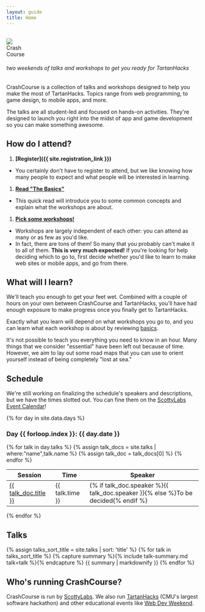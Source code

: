 ```yaml
---
layout: guide
title: Home
---
```


<br>

<div class="hero-logo">
  <img src="{{ site.baseurl }}/assets/img/logo-red.png">
  <div class="hero-title">Crash<br>Course</div>
</div>

###### two weekends of talks and workshops to get you ready for TartanHacks

CrashCourse is a collection of talks and workshops designed to help you make the
most of TartanHacks. Topics range from web programming, to game design, to
mobile apps, and more.

The talks are all student-led and focused on hands-on activities. They're
designed to launch you right into the midst of app and game development so you
can make something awesome.


## How do I attend?

1. __[Register]({{ site.registration_link }})__
  - You certainly don't have to register to attend, but we like knowing how many
    people to expect and what people will be interested in learning.
1. __[Read "The Basics"][basics]__
  - This quick read will introduce you to some common concepts and explain what
    the workshops are about.
1. __[Pick some workshops!](#schedule)__
  - Workshops are largely independent of each other: you can attend as many or
    as few as you'd like.
  - In fact, there are tons of them! So many that you probably can't make it to
    all of them. __This is very much expected!__ If you're looking for help
    deciding which to go to, first decide whether you'd like to learn to make
    web sites or mobile apps, and go from there.


## What will I learn?

We'll teach you enough to get your feet wet. Combined with a couple of hours
on your own between CrashCourse and TartanHacks, you'll have had enough exposure
to make progress once you finally get to TartanHacks.

Exactly what you learn will depend on what workshops you go to, and you can
learn what each workshop is about by reviewing [basics][basics].

It's not possible to teach you everything you need to know in an hour. Many
things that we consider "essential" have been left out because of time. However,
we aim to lay out some road maps that you can use to orient yourself instead of
being completely "lost at sea."


## Schedule

We're still working on finalizing the schedule's speakers and descriptions, but
we have the times slotted out. You can fine them on the [ScottyLabs Event
Calendar][calendar]!

{% for day in site.data.days %}
### Day {{ forloop.index }}: {{ day.date }}

<table class="full-width">
  <thead>
    <th>Session</th>
    <th>Time</th>
    <th>Speaker</th>
  </thead>
  <tbody>
  {% for talk in day.talks %}
  {% assign talk_docs = site.talks | where:"name",talk.name %}
  {% assign talk_doc = talk_docs[0] %}
    <tr>
      <td><a href="{{ site.baseurl }}{{ talk_doc.url | remove: 'index.html' }}">{{ talk_doc.title }}</a></td>
      <td>{{ talk.time }}</td>
    <td>{% if talk_doc.speaker %}{{ talk_doc.speaker }}{% else %}To be decided{% endif %}</td>
    </tr>
  {% endfor %}
  </tbody>
</table>
{% endfor %}


## Talks

{% assign talks_sort_title = site.talks | sort: 'title' %}
{% for talk in talks_sort_title %}
  {% capture summary %}{% include talk-summary.md talk=talk %}{% endcapture %}
  {{ summary | markdownify }}
{% endfor %}



## Who's running CrashCourse?

CrashCourse is run by [ScottyLabs](https://scottylabs.org). We also run
[TartanHacks](http://tartanhacks.com/) (CMU's largest software hackathon) and
other educational events like [Web Dev Weekend](https://scottylabs.org/wdw/).


[basics]: basics/
[calendar]: https://calendar.google.com/calendar/embed?src=cmu.scottylabs%40gmail.com&ctz=America/New_York
